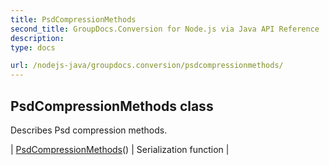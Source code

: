 ```yaml
---
title: PsdCompressionMethods
second_title: GroupDocs.Conversion for Node.js via Java API Reference
description: 
type: docs

url: /nodejs-java/groupdocs.conversion/psdcompressionmethods/
---
```


## PsdCompressionMethods class

 Describes Psd compression methods.
 
| [PsdCompressionMethods](psdcompressionmethods)() | Serialization function |
